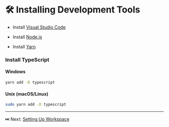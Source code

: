 # 🛠️ Installing Development Tools

- Install <a href="https://code.visualstudio.com/" target="_blank">Visual Studio Code</a>
- Install <a href="https://nodejs.org/" target="_blank">Node.js</a>

- Install <a href="https://classic.yarnpkg.com/lang/en/docs/install/" target="_blank">Yarn</a>


### Install TypeScript

#### Windows
```bash
yarn add -D typescript
```

#### Unix (macOS/Linux)
```bash
sudo yarn add -D typescript
```

----

⏭️ Next: [Setting Up Workspace](/html-css/WORKSPACE_SETUP.md)
